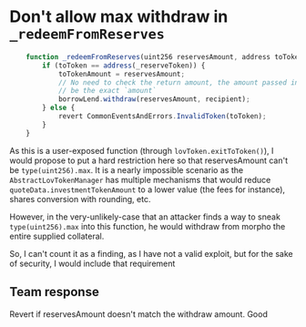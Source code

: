 # Don't allow max withdraw in `_redeemFromReserves`

```javascript
    function _redeemFromReserves(uint256 reservesAmount, address toToken, address recipient) internal override returns (uint256 toTokenAmount) {
        if (toToken == address(_reserveToken)) {
            toTokenAmount = reservesAmount;
            // No need to check the return amount, the amount passed in can never be type(uint256).max, so this will
            // be the exact `amount`
            borrowLend.withdraw(reservesAmount, recipient);
        } else {
            revert CommonEventsAndErrors.InvalidToken(toToken);
        }
    }
```

As this is a user-exposed function (through `lovToken.exitToToken()`), I would propose to put a hard restriction here so that reservesAmount can't be `type(uint256).max`. It is a nearly impossible scenario as the `AbstractLovTokenManager` has multiple mechanisms that would reduce `quoteData.investmentTokenAmount` to a lower value (the fees for instance), shares conversion with rounding, etc.

However, in the very-unlikely-case that an attacker finds a way to sneak `type(uint256).max` into this function, he would withdraw from morpho the entire supplied collateral.

So, I can't count it as a finding, as I have not a valid exploit, but for the sake of security, I would include that requirement

## Team response

Revert if reservesAmount doesn't match the withdraw amount. Good
